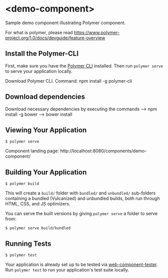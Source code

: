 # \<demo-component\>

Sample demo component illustrating Polymer component. 

For what is polymer, please read https://www.polymer-project.org/1.0/docs/devguide/feature-overview

## Install the Polymer-CLI

First, make sure you have the [Polymer CLI](https://www.npmjs.com/package/polymer-cli) installed. Then run `polymer serve` to serve your application locally.

Download Polymer CLI. Command: npm install -g polymer-cli

## Download dependencies

Download necessary dependencies by executing the commands 
--> npm install -g bower
--> bower install

## Viewing Your Application

```
$ polymer serve
```

Component landing page: http://localhost:8080/components/demo-component/

## Building Your Application

```
$ polymer build
```

This will create a `build/` folder with `bundled/` and `unbundled/` sub-folders
containing a bundled (Vulcanized) and unbundled builds, both run through HTML,
CSS, and JS optimizers.

You can serve the built versions by giving `polymer serve` a folder to serve
from:

```
$ polymer serve build/bundled
```

## Running Tests

```
$ polymer test
```

Your application is already set up to be tested via [web-component-tester](https://github.com/Polymer/web-component-tester). Run `polymer test` to run your application's test suite locally.
